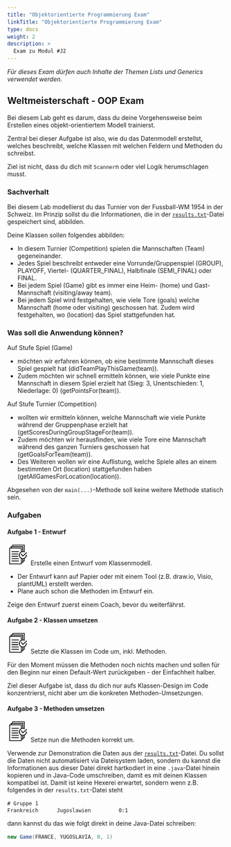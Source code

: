 ```yaml
---
title: "Objektorientierte Programmierung Exam"
linkTitle: "Objektorientierte Programmierung Exam"
type: docs
weight: 2
description: >
  Exam zu Modul #J2
---
```

*Für dieses Exam dürfen auch Inhalte der Themen Lists und Generics verwendet werden.*


## Weltmeisterschaft - OOP Exam

Bei diesem Lab geht es darum, dass du deine Vorgehensweise beim Erstellen eines objekt-orientiertem Modell trainierst.

Zentral bei dieser Aufgabe ist also, wie du das Datenmodell erstellst, welches beschreibt, welche Klassen mit welchen Feldern und Methoden du schreibst.

Ziel ist nicht, dass du dich mit `Scanner`n oder viel Logik herumschlagen musst.

### Sachverhalt

Bei diesem Lab modellierst du das Turnier von der Fussball-WM 1954 in der Schweiz. Im Prinzip sollst du die Informationen, die in der <a href="../results.txt" download>`results.txt`</a>-Datei gespeichert sind, abbilden.

Deine Klassen sollen folgendes abbilden:

* In diesem Turnier (Competition) spielen die Mannschaften (Team) gegeneinander. 
* Jedes Spiel beschreibt entweder eine Vorrunde/Gruppenspiel (GROUP), PLAYOFF, Viertel- (QUARTER_FINAL), Halbfinale (SEMI_FINAL) oder FINAL.
* Bei jedem Spiel (Game) gibt es immer eine Heim- (home) und Gast-Mannschaft (visiting/away team).
* Bei jedem Spiel wird festgehalten, wie viele Tore (goals) welche Mannschaft (home oder visiting) geschossen hat. Zudem wird festgehalten, wo (location) das Spiel stattgefunden hat.


### Was soll die Anwendung können?

Auf Stufe Spiel (Game)
* möchten wir erfahren können, ob eine bestimmte Mannschaft dieses Spiel gespielt hat (didTeamPlayThisGame(team)).
* Zudem möchten wir schnell ermitteln können, wie viele Punkte eine Mannschaft in diesem Spiel erzielt hat (Sieg: 3, Unentschieden: 1, Niederlage: 0) (getPointsFor(team)).

Auf Stufe Turnier (Competition)
* wollten wir ermitteln können, welche Mannschaft wie viele Punkte während der Gruppenphase erzielt hat (getScoresDuringGroupStageFor(team)).
* Zudem möchten wir herausfinden, wie viele Tore eine Mannschaft während des ganzen Turniers geschossen hat (getGoalsForTeam(team)).
* Des Weiteren wollen wir eine Auflistung, welche Spiele alles an einem bestimmten Ort (location) stattgefunden haben (getAllGamesForLocation(location)).

Abgesehen von der `main(...)`-Methode soll keine weitere Methode statisch sein.


### Aufgaben

#### Aufgabe 1 - Entwurf
![task1](/images/task.png) Erstelle einen Entwurf vom Klassenmodell.
* Der Entwurf kann auf Papier oder mit einem Tool (z.B. draw.io, Visio, plantUML) erstellt werden.
* Plane auch schon die Methoden im Entwurf ein.

Zeige den Entwurf zuerst einem Coach, bevor du weiterfährst.


#### Aufgabe 2 - Klassen umsetzen
![task1](/images/task.png) Setzte die Klassen im Code um, inkl. Methoden.

Für den Moment müssen die Methoden noch nichts machen und sollen für den Beginn nur einen Default-Wert zurückgeben - der Einfachheit halber.

Ziel dieser Aufgabe ist, dass du dich nur aufs Klassen-Design im Code konzentrierst, nicht aber um die konkreten Methoden-Umsetzungen.

#### Aufgabe 3 - Methoden umsetzen
![task1](/images/task.png) Setze nun die Methoden korrekt um.

Verwende zur Demonstration die Daten aus der <a href="../results.txt" download>`results.txt`</a>-Datei. Du sollst die Daten nicht automatisiert via Dateisystem laden, sondern du kannst die Informationen aus dieser Datei direkt hartkodiert in eine `.java`-Datei hinein kopieren und in Java-Code umschreiben, damit es mit deinen Klassen kompatibel ist. Damit ist keine Hexerei erwartet, sondern wenn z.B. folgendes in der `results.txt`-Datei steht

```
# Gruppe 1				
Frankreich	    Jugoslawien	        0:1 
```

dann kannst du das wie folgt direkt in deine Java-Datei schreiben:

```java
new Game(FRANCE, YUGOSLAVIA, 0, 1)
```
